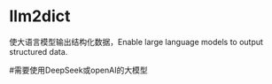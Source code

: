 # llm2dict
使大语言模型输出结构化数据，Enable large language models to output structured data.

#需要使用DeepSeek或openAI的大模型
